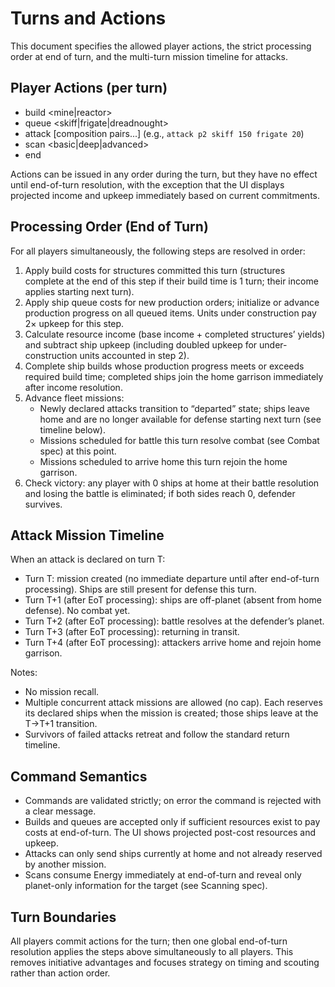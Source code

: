 # Turns and Actions

This document specifies the allowed player actions, the strict processing order at end of turn, and the multi-turn mission timeline for attacks.

## Player Actions (per turn)
- build <mine|reactor> <count>
- queue <skiff|frigate|dreadnought> <count>
- attack <player> [composition pairs...] (e.g., `attack p2 skiff 150 frigate 20`)
- scan <player> <basic|deep|advanced>
- end

Actions can be issued in any order during the turn, but they have no effect until end-of-turn resolution, with the exception that the UI displays projected income and upkeep immediately based on current commitments.

## Processing Order (End of Turn)
For all players simultaneously, the following steps are resolved in order:
1. Apply build costs for structures committed this turn (structures complete at the end of this step if their build time is 1 turn; their income applies starting next turn).
2. Apply ship queue costs for new production orders; initialize or advance production progress on all queued items. Units under construction pay 2× upkeep for this step.
3. Calculate resource income (base income + completed structures’ yields) and subtract ship upkeep (including doubled upkeep for under-construction units accounted in step 2).
4. Complete ship builds whose production progress meets or exceeds required build time; completed ships join the home garrison immediately after income resolution.
5. Advance fleet missions:
   - Newly declared attacks transition to “departed” state; ships leave home and are no longer available for defense starting next turn (see timeline below).
   - Missions scheduled for battle this turn resolve combat (see Combat spec) at this point.
   - Missions scheduled to arrive home this turn rejoin the home garrison.
6. Check victory: any player with 0 ships at home at their battle resolution and losing the battle is eliminated; if both sides reach 0, defender survives.

## Attack Mission Timeline
When an attack is declared on turn T:
- Turn T: mission created (no immediate departure until after end-of-turn processing). Ships are still present for defense this turn.
- Turn T+1 (after EoT processing): ships are off-planet (absent from home defense). No combat yet.
- Turn T+2 (after EoT processing): battle resolves at the defender’s planet.
- Turn T+3 (after EoT processing): returning in transit.
- Turn T+4 (after EoT processing): attackers arrive home and rejoin home garrison.

Notes:
- No mission recall.
- Multiple concurrent attack missions are allowed (no cap). Each reserves its declared ships when the mission is created; those ships leave at the T→T+1 transition.
- Survivors of failed attacks retreat and follow the standard return timeline.

## Command Semantics
- Commands are validated strictly; on error the command is rejected with a clear message.
- Builds and queues are accepted only if sufficient resources exist to pay costs at end-of-turn. The UI shows projected post-cost resources and upkeep.
- Attacks can only send ships currently at home and not already reserved by another mission.
- Scans consume Energy immediately at end-of-turn and reveal only planet-only information for the target (see Scanning spec).

## Turn Boundaries
All players commit actions for the turn; then one global end-of-turn resolution applies the steps above simultaneously to all players. This removes initiative advantages and focuses strategy on timing and scouting rather than action order.
